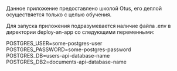 Данное приложение предоставлено школой Otus, его деплой осуществяется только с целью обучения.

Для запуска приложения подразумевается наличие файла .env в директории deploy-an-app со следующими переменными:

POSTGRES_USER=some-postgres-user <br />
POSTGRES_PASSWORD=some-postgres-password <br />
POSTGRES_DB=users-api-database-name <br />
POSTGRES_DB2=documents-api-database-name
